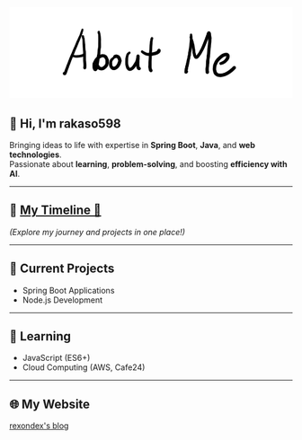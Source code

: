 ![AboutMe](images/AboutMe.png)  

## 👋 Hi, I'm rakaso598  

Bringing ideas to life with expertise in **Spring Boot**, **Java**, and **web technologies**.  
Passionate about **learning**, **problem-solving**, and boosting **efficiency with AI**.  

---
## 📌 **[My Timeline 🌟](https://rakaso598.github.io/)**  
*(Explore my journey and projects in one place!)*  

---
## 🚀 Current Projects  
- Spring Boot Applications  
- Node.js Development  

---
## 📘 Learning  
- JavaScript (ES6+)  
- Cloud Computing (AWS, Cafe24)  

---
## 🌐 My Website  
[rexondex's blog](#)  

